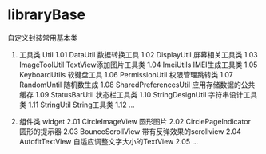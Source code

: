 # libraryBase
自定义封装常用基本类
1. 工具类 Util
1.01 DataUtil                数据转换工具
1.02 DisplayUtil             屏幕相关工具类
1.03 ImageToolUtil           TextView添加图片工具类
1.04 ImeiUtils               IMEI生成工具类
1.05 KeyboardUtils           软键盘工具
1.06 PermissionUtil          权限管理跳转类
1.07 RandomUntil             随机数生成
1.08 SharedPreferencesUtil   应用存储数据的公共缓存
1.09 StatusBarUtil           状态栏工具类
1.10 StringDesignUtil        字符串设计工具类
1.11 StringUtil              String工具类
1.12 ...

2. 组件类 widget
2.01 CircleImageView         圆形图片
2.02 CirclePageIndicator     圆形的提示器
2.03 BounceScrollView        带有反弹效果的scrollview
2.04 AutofitTextView         自适应调整文字大小的TextView
2.05 ...
